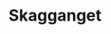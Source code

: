 ---
layout: default
title: Skagganget
description: This is a single project I did in which I got a companyname and a specification I had to work on.
image: ../assets/images/skagganget.png
link: https://www.danielhessling.se/skagganget/index.html
---